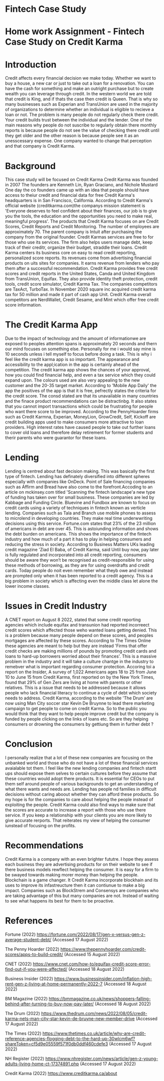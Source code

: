 # Fintech Case Study
# Home work Assignment - Fintech Case Study on Credit Karma

# Introduction

Credit affects every financial decision we make today. Whether we want to buy a house, a new car or just to take out a loan for a renovation. You can have the cash for something and make an outright purchase but to create wealth you can leverage through credit. In the western world we are told that credit is King, and if thats the case then credit is Queen. That is why so many businesses such as Experian and TransUnion are used in the majority of organizations to determine whether an individual is eligible to recieve a loan or not. The problem is many people do not regularly check there credit. Your credit builds trust between the individual and the lender. 
One of the main reasons why people do not suscribe to regularly obtain there monthly reports is because people do not see the value of checking there credit until they get older and the other reason is because people see it as an unesscessary expense. 
One company wanted to change that perception and that company is Credit Karma.

# Background

This case study will be focused on Credit Karma
Credit Karma was founded in 2007
The founders are Kenneth Lin, Ryan Graciano, and Nichole Mustard
One day the co founders came up with an idea that people should have access to theiur credit and financial data for free
Credit Karma's headquarters is in San Francisco, California.
According to Credit Karma's official website (creditkarma.com)the companys mission statement is 'Everyone deserves to feel confident about their finances, our job is to give you the tools, the education and the opportunities you need to make real, meaningful progress'.
The products that Credit Karma focuses on are Credit Scores, Credit Reports and Credit Monitoring.
The number of employees are approximately 70.
The parent company is Intuit after purchasing the company from the original founder.
Credit Karmas services are free to for those who use its services.
The firm also helps users manage debt, keep track of their creditr, organize their budget, straddle their loans.
Credit Karma centers its business core on easy to read credit reporting, personalized score reports.
Its revenues come from advertising financial products on uits sites for companies.
It earns revenue from lenders who pay them after a successful recommendation.
Credit Karma provides free credit scores and credit reports in the United States, Canda and United Kingdom from TransUnion, Equifax.
They also provide identity theft protection, credit tools, credit score simulator, Credit Karma Tax.
The companies competitors are TaxAct, TurboTax.
In November 2020 square inc acquired credit karma tax for 50 million and made it part of cash app Unit.
Credit Karma overall competitors are NerdWallet, Credit Sesame, and Mint which offer free credit score information.

# The Credit Karma App

Due to the impact of technology and the amount of informationwe are exposed to peoples attention spans is approximately 20 seconds and thern our mind focuses on something else. Personally for me i would say mine is 10 seconds unless i tell myself to focus before doing a task. This is why i feel like the credit karma app is so important. The appearance and accessibility to the appl;ication in the app is certainly ahead of the competition. The credit karma app shows the chances of your approval, how you could find financial help, and even a tax service which they could expand upon. The colours used are also very appealing to the new customer and the 20-35 target market. According to 'Mobile App Daily' the app the positives of the app is that it is free, pefrectly states the criteria for the credit score. The consd stated are that its unavailable in many countries and the finace product recommendations can be distractinbg. It also states that you cannot import transactions which could be frustrating for people who want there score to be improved. According to the PennyHoarder firms such as Credit Karmna, Experian, MoneyLion, GrowCredit, Self, Kickoff are credit building apps used to make consumers more attractive to loan providers. High interest rates have caused people to take out further loans to cover old loans and therefore delay retirement for former students and therir parents who were guarantor for these loans. 

# Lending

Lending is centred about fast decision making. This was basically the first type of fintech. Lending has definately diversified into different spheres especially with companies like OnDeck. Point of Sale financing companies such as Affirm and Bread have also come to the forefront.Accoding to an article on mckinsey.com titled 'Scanning the fintech landscape'a new type of funding has taken over for small business. These companies are led by Kabbage and Funding Circle.
Bluevine and Fundbox are known to focus on credit cards using a variety of techniques in fintech known as verticle lending. 
Companies such as Tala and Branch use mobile phones to assess to microlend in developing countries. They make real time underwwriting decisions using this service.
Fortune.com states that 23% of the 23 million of americans in debt are over 45. This is astoiunding information and shows the debt burden on americans. This shows the importance of the fintech industry and how much of a part it has to play in helping consumers and reducing the stress in society. 
According to Business Matters UKs leading credit magazine 'Ziad El Baba, of Credit Karma, said Until buy now, pay later is fully regulated and incorporated into all credit reporting, consumers should be aware they won’t be recognised as credit-responsible for using these methods of borrowing, as they are for using overdrafts and credit cards. Today people do noit even remember what theyb owe and instead are prompted only when it has been reported to a credit agency. This is a big problem in society which is affecting even the middle class let alone the lower income classes.

# Issues in Credit Industry

A CNET report on August 8 2022, stated that some credit reporting agencies which include equifax and transunion had reported incorreect credit scores which affected those weho wanted loans getting denied. This is a problem because many people depend on these scores, and peoples mortgages are affected by these scores.
According to The Times Online these agencies are meant to help but they are instead 'Firms that offer credit checks are making millions of pounds by promoting credit cards and loans to hard-up borrowers worried about their finances'. This is a massive problem in the industry and it will take a culture chantge in the industry to remebver what is important regarding consumer protection. Accoring toi a report on the Insider, A survey of 1,022 Americans ages 18 to 25 from June 10 to June 15 from Credit Karma, first reported on by the New York Times, found that 29% of Gen Zers are living at home with parents or other relatives. This is a issue that needs to be addressed because it allows people who lack financial literacy to continue a cycle of debt which society needs to address. Credit Karma, according to the website 'The Drum' are now using Man City soccer star Kevin De Bruynne to lead there marketing campaign to get people to come on credit Karma. So to the public you would think that they want to help people improve credit but the company is funded by people clicking on the links of loans etc. So are they helping consumers or drowning the consumers by gettiung them in further debt ?

# Conclusion

I personally realize that a lot of these new companies are focusing on the unbanked world and those who do not have a lot of these financial services avaialable tot them. I feel like the new lending companies and fintech startt ups should expose them selves to certain cultures before they assume that these countries would adopt there products. It is essential for CEOs to put them self around people of various backgrounds to get an understanding of what there wants and needs are. Lending has people nd families in difficult decisions without caring aboout whether they can afford these products. So my hope is for the companies to care about helping the people instead of exploiting the people. Credit Karma could also find ways to make sure that the scores are accurate to increase a report with those who use there service. If you keep a relationship with your clients you are more likely to give accurate rerports. That reiterates my view of helping the consumer iunstead of focusing on the profits. 

# Recommendations

Credit Karma is a company with an even brighter fututre. I hope they assess each business they are advertising products for on their website to see if there business models rewflect helping the consumer. It is easy for a firm to be swayed towards making morer money than helping the people. Blockchain is a game changer. It Credit Karma incorporate blockhain and its uses to improve its infastreucture then it can contiunue to make a big impact. Companies such as BlockStrem and Consensys are companies who are taking advantage of this but many companies are not. Instead of waiting to see what happens its best for them to be proactive.

# References

Fortune (2022)
https://fortune.com/2022/08/17/gen-x-versus-gen-z-average-student-debt/ (Accessed 17 August 2022)

The Penny Hoarder (2022)
https://www.thepennyhoarder.com/credit-scores/apps-to-build-credit/ (Accessed 15 August 2022)

CNET (2022)
https://www.cnet.com/how-to/equifax-credit-score-error-find-out-if-you-were-affected/ (Accessed 18 August 2022)
 
Business Insider (2022)
https://www.businessinsider.com/inflation-high-rent-gen-z-living-at-home-permanently-2022-7 (Accessed 18 August 2022)

BM Magazine (2022)
https://bmmagazine.co.uk/news/shoppers-falling-behind-after-turning-to-buy-now-pay-later/ (Accessed 18 August 2022)

The Drum (2022)
https://www.thedrum.com/news/2022/08/05/credit-karma-nets-man-city-star-kevin-de-bruyne-new-member-drive (Accessed 17 August 2022)
 
The Times (2022)
https://www.thetimes.co.uk/article/why-are-credit-reference-agencies-flogging-debt-to-the-hard-up-30wlcm6wf?shareToken=cf5d9e05559f571f0db0ddf460cdefe3 (Accessed 17 August 2022)

NH Register (2022)
https://www.nhregister.com/news/article/gen-z-young-adults-living-home-ct-17374891.php (Accessed 17 August 2022)

Credit Karma (2022)
https://www.creditkarma.ca/about

